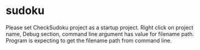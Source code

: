 # sudoku
Please set CheckSudoku project as a startup project.
Right click on project name, Debug section, command line argument has value for filename path. Program is expecting to get 
the filename path from command line.
